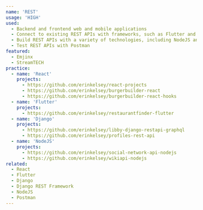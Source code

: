 ```yaml
---
name: 'REST'
usage: 'HIGH'
used:
  - Backend and frontend web and mobile applications
  - Connect to existing REST APIs with frameworks, such as Flutter and React with Axios or Fetch API
  - Build REST APIs with a variety of technologies, including NodeJS and Django with Django REST Framework
  - Test REST APIs with Postman
featured:
  - Emjinx
  - StreamTECH
practice:
  - name: 'React'
    projects:
      - https://github.com/erinkelsey/react-projects
      - https://github.com/erinkelsey/burgerbuilder-react
      - https://github.com/erinkelsey/burgerbuilder-react-hooks
  - name: 'Flutter'
    projects:
      - https://github.com/erinkelsey/restaurantfinder-flutter
  - name: 'Django'
    projects:
      - https://github.com/erinkelsey/libby-django-restapi-graphql
      - https://github.com/erinkelsey/profiles-rest-api
  - name: 'NodeJS'
    projects:
      - https://github.com/erinkelsey/social-network-api-nodejs
      - https://github.com/erinkelsey/wikiapi-nodejs
related:
  - React
  - Flutter
  - Django
  - Django REST Framework
  - NodeJS
  - Postman
---
```

